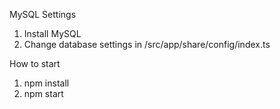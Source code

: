 MySQL Settings
1. Install MySQL
2. Change database settings in /src/app/share/config/index.ts

How to start
1. npm install
2. npm start
